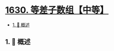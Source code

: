 # [1630. 等差子数组【中等】](https://github.com/tnotesjs/TNotes.leetcode/tree/main/notes/1630.%20%E7%AD%89%E5%B7%AE%E5%AD%90%E6%95%B0%E7%BB%84%E3%80%90%E4%B8%AD%E7%AD%89%E3%80%91)

<!-- region:toc -->

- [1. 📝 概述](#1--概述)

<!-- endregion:toc -->

## 1. 📝 概述
